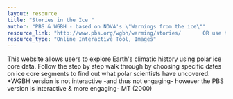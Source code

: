 ```yaml
---
layout: resource
title: "Stories in the Ice "
author: "PBS & WGBH - based on NOVA's \"Warnings from the ice\""
resource_link: "http://www.pbs.org/wgbh/warming/stories/       OR use the  PBS Interactive calle..."
resource_type: "Online Interactive Tool, Images"
---
```


This website allows users to explore Earth's climatic history using polar ice core data.  Follow the step by step walk through by choosing specific dates on ice core segments to find out what polar scientists have uncovered.  *WGBH version is not interactive -and thus not engaging- however the PBS version is interactive & more engaging- MT (2000)
